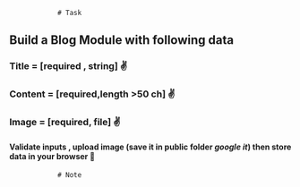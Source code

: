                 # Task
## Build a Blog Module  with following data  
###  Title   =  [required , string]        :v:
###  Content =  [required,length >50 ch]   :v:
###  Image   =  [required, file]           :v:
#### Validate inputs , upload image (save it in public folder *google it*) then store data in your browser       :pray:



                # Note
